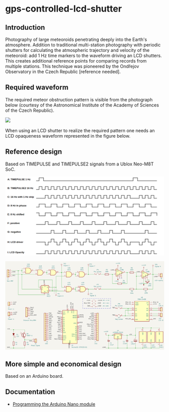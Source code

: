 # gps-controlled-lcd-shutter

## Introduction

Photography of large meteoroids penetrating deeply into the Earth's atmosphere. Addition to traditional multi-station photography with periodic shutters for calculating the atmospheric trajectory and velocity of the meteoroid: add 1 Hz time markers to the waveform driving an LCD shutters. This creates additional reference points for comparing records from multiple stations. This technique was pioneered by the Ondřejov Observatory in the Czech Republic [reference needed].


## Required waveform

The required meteor obstruction pattern is visible from the photograph below (courtesy of the
Astronomical Institute of the Academy of Sciences of the Czech Republic).

![](doc/image/allsky-20200922-3h53m30sUT.png)

When using an LCD shutter to realize the required pattern one needs an LCD opaqueness waveform  represented in the figure below.

## Reference design
Based on TIMEPULSE and TIMEPULSE2 signals from a Ublox Neo-M8T SoC.

![](doc/image/waves.png)

![](doc/image/logic-driver-circuit.png)

## More simple and economical design
Based on an Arduino board.

## Documentation

- [Programming the Arduino Nano module](./doc/arduino-programming.md)
